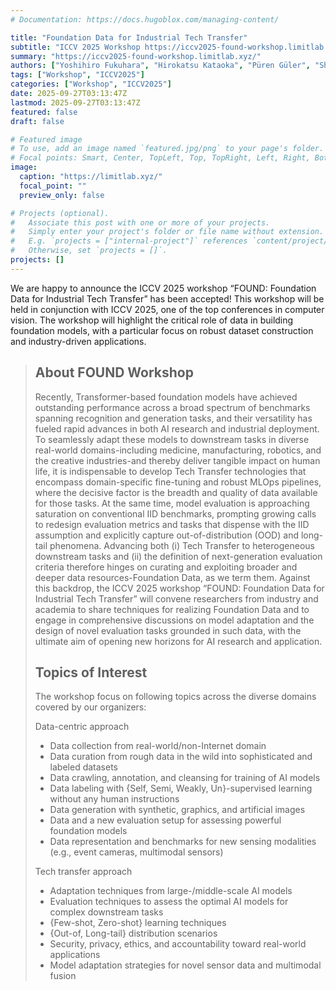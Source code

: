 ```yaml
---
# Documentation: https://docs.hugoblox.com/managing-content/

title: "Foundation Data for Industrial Tech Transfer"
subtitle: "ICCV 2025 Workshop https://iccv2025-found-workshop.limitlab.xyz/"
summary: "https://iccv2025-found-workshop.limitlab.xyz/"
authors: ["Yoshihiro Fukuhara", "Hirokatsu Kataoka", "Püren Güler", "Shunsuke Kitada", "Xavier Boix", "Dan Hendrycks", "Keisuke Tateno", "Shinichi Mae", "Tatsuya Komatsu", "Nishant Rai", "Ryo Nakamura", "Risa Shinoda", "Takahiro Itazuri", "Yoshiki Kubotani", "Guarin Flück", "Wadim Kehl", "Kazuki Kozuka"]
tags: ["Workshop", "ICCV2025"]
categories: ["Workshop", "ICCV2025"]
date: 2025-09-27T03:13:47Z
lastmod: 2025-09-27T03:13:47Z
featured: false
draft: false

# Featured image
# To use, add an image named `featured.jpg/png` to your page's folder.
# Focal points: Smart, Center, TopLeft, Top, TopRight, Left, Right, BottomLeft, Bottom, BottomRight.
image:
  caption: "https://limitlab.xyz/"
  focal_point: ""
  preview_only: false

# Projects (optional).
#   Associate this post with one or more of your projects.
#   Simply enter your project's folder or file name without extension.
#   E.g. `projects = ["internal-project"]` references `content/project/deep-learning/index.md`.
#   Otherwise, set `projects = []`.
projects: []
---
```


We are happy to announce the ICCV 2025 workshop “FOUND: Foundation Data for Industrial Tech Transfer” has been accepted! This workshop will be held in conjunction with ICCV 2025, one of the top conferences in computer vision. The workshop will highlight the critical role of data in building foundation models, with a particular focus on robust dataset construction and industry-driven applications.

> ## About FOUND Workshop
> 
> Recently, Transformer-based foundation models have achieved outstanding performance across a broad spectrum of benchmarks spanning recognition and generation tasks, and their versatility has fueled rapid advances in both AI research and industrial deployment. To seamlessly adapt these models to downstream tasks in diverse real-world domains-including medicine, manufacturing, robotics, and the creative industries-and thereby deliver tangible impact on human life, it is indispensable to develop Tech Transfer technologies that encompass domain-specific fine-tuning and robust MLOps pipelines, where the decisive factor is the breadth and quality of data available for those tasks. At the same time, model evaluation is approaching saturation on conventional IID benchmarks, prompting growing calls to redesign evaluation metrics and tasks that dispense with the IID assumption and explicitly capture out-of-distribution (OOD) and long-tail phenomena. Advancing both (i) Tech Transfer to heterogeneous downstream tasks and (ii) the definition of next-generation evaluation criteria therefore hinges on curating and exploiting broader and deeper data resources-Foundation Data, as we term them. Against this backdrop, the ICCV 2025 workshop “FOUND: Foundation Data for Industrial Tech Transfer” will convene researchers from industry and academia to share techniques for realizing Foundation Data and to engage in comprehensive discussions on model adaptation and the design of novel evaluation tasks grounded in such data, with the ultimate aim of opening new horizons for AI research and application.
> 
> ## Topics of Interest
> 
> The workshop focus on following topics across the diverse domains covered by our organizers:
> 
> Data-centric approach
>
> - Data collection from real-world/non-Internet domain
> - Data curation from rough data in the wild into sophisticated and labeled datasets
> - Data crawling, annotation, and cleansing for training of AI models
> - Data labeling with {Self, Semi, Weakly, Un}-supervised learning without any human instructions
> - Data generation with synthetic, graphics, and artificial images
> - Data and a new evaluation setup for assessing powerful foundation models
> - Data representation and benchmarks for new sensing modalities (e.g., event cameras, multimodal sensors)
> 
> Tech transfer approach
> - Adaptation techniques from large-/middle-scale AI models
> - Evaluation techniques to assess the optimal AI models for complex downstream tasks
> - {Few-shot, Zero-shot} learning techniques
> - {Out-of, Long-tail} distribution scenarios
> - Security, privacy, ethics, and accountability toward real-world applications
> - Model adaptation strategies for novel sensor data and multimodal fusion

